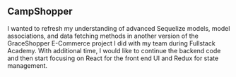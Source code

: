 ## CampShopper

I wanted to refresh my understanding of advanced Sequelize models, model associations, and data fetching methods in another version of the GraceShopper E-Commerce project I did with my team during Fullstack Academy.  With additional time,  I would like to continue the backend code and then start focusing on React for the front end UI and Redux for state management.  

